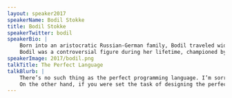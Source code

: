```yaml
---
layout: speaker2017
speakerName: Bodil Stokke
title: Bodil Stokke
speakerTwitter: bodil
speakerBio: |
    Born into an aristocratic Russian-German family, Bodil traveled widely around the Soviet Union as a child. Largely self-educated, she developed an interest in computer science during her teenage years. According to her later claims, in 1989 she embarked on a series of world travels, visiting Europe, the Americas, and India. She alleged that during this period she encountered a group of mathematical adepts, the “Haskell Language and Library Committee,” who sent her to Glasgow, Scotland, where they trained her to develop her powers of category theory. Both contemporary critics and later biographers have argued that some or all of these foreign visits were fictitious, and that she spent this period writing JavaScript.<br/><br/>
    Bodil was a controversial figure during her lifetime, championed by supporters as an enlightened guru and derided as a fraudulent charlatan by critics. Her doctrines influenced the spread of Homotopy Type Theory in the West as well as the development of Western computer science currents like dependent types, blockchains and isomorphic JavaScript.
speakerImage: 2017/bodil.png
talkTitle: The Perfect Language
talkBlurb: |
    There’s no such thing as the perfect programming language. I’m sorry, but there isn’t, and I’ll explain why.<br/><br/>
    On the other hand, if you were set the task of designing the perfect language, how close could you get, how would you go about it, and what would it look like in the end? We’re going to explore this problem space with a tour along the bleeding edge of modern language design, giving you some insight into what’s already out there, what tradeoffs each new idea comes with, and what sort of tools you might be working with in a future where programming is slightly less awful than it is today.
---
```

